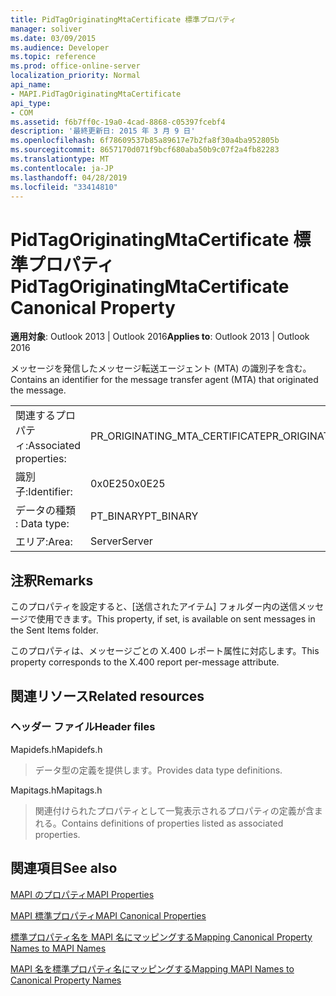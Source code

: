 ```yaml
---
title: PidTagOriginatingMtaCertificate 標準プロパティ
manager: soliver
ms.date: 03/09/2015
ms.audience: Developer
ms.topic: reference
ms.prod: office-online-server
localization_priority: Normal
api_name:
- MAPI.PidTagOriginatingMtaCertificate
api_type:
- COM
ms.assetid: f6b7ff0c-19a0-4cad-8868-c05397fcebf4
description: '最終更新日: 2015 年 3 月 9 日'
ms.openlocfilehash: 6f78609537b85a89617e7b2fa8f30a4ba952805b
ms.sourcegitcommit: 8657170d071f9bcf680aba50b9c07f2a4fb82283
ms.translationtype: MT
ms.contentlocale: ja-JP
ms.lasthandoff: 04/28/2019
ms.locfileid: "33414810"
---
```

# <a name="pidtagoriginatingmtacertificate-canonical-property"></a><span data-ttu-id="8b1cc-103">PidTagOriginatingMtaCertificate 標準プロパティ</span><span class="sxs-lookup"><span data-stu-id="8b1cc-103">PidTagOriginatingMtaCertificate Canonical Property</span></span>

  
  
<span data-ttu-id="8b1cc-104">**適用対象**: Outlook 2013 | Outlook 2016</span><span class="sxs-lookup"><span data-stu-id="8b1cc-104">**Applies to**: Outlook 2013 | Outlook 2016</span></span> 
  
<span data-ttu-id="8b1cc-105">メッセージを発信したメッセージ転送エージェント (MTA) の識別子を含む。</span><span class="sxs-lookup"><span data-stu-id="8b1cc-105">Contains an identifier for the message transfer agent (MTA) that originated the message.</span></span>
  
|||
|:-----|:-----|
|<span data-ttu-id="8b1cc-106">関連するプロパティ:</span><span class="sxs-lookup"><span data-stu-id="8b1cc-106">Associated properties:</span></span>  <br/> |<span data-ttu-id="8b1cc-107">PR_ORIGINATING_MTA_CERTIFICATE</span><span class="sxs-lookup"><span data-stu-id="8b1cc-107">PR_ORIGINATING_MTA_CERTIFICATE</span></span>  <br/> |
|<span data-ttu-id="8b1cc-108">識別子:</span><span class="sxs-lookup"><span data-stu-id="8b1cc-108">Identifier:</span></span>  <br/> |<span data-ttu-id="8b1cc-109">0x0E25</span><span class="sxs-lookup"><span data-stu-id="8b1cc-109">0x0E25</span></span>  <br/> |
|<span data-ttu-id="8b1cc-110">データの種類 : </span><span class="sxs-lookup"><span data-stu-id="8b1cc-110">Data type:</span></span>  <br/> |<span data-ttu-id="8b1cc-111">PT_BINARY</span><span class="sxs-lookup"><span data-stu-id="8b1cc-111">PT_BINARY</span></span>  <br/> |
|<span data-ttu-id="8b1cc-112">エリア:</span><span class="sxs-lookup"><span data-stu-id="8b1cc-112">Area:</span></span>  <br/> |<span data-ttu-id="8b1cc-113">Server</span><span class="sxs-lookup"><span data-stu-id="8b1cc-113">Server</span></span>  <br/> |
   
## <a name="remarks"></a><span data-ttu-id="8b1cc-114">注釈</span><span class="sxs-lookup"><span data-stu-id="8b1cc-114">Remarks</span></span>

<span data-ttu-id="8b1cc-115">このプロパティを設定すると、[送信されたアイテム] フォルダー内の送信メッセージで使用できます。</span><span class="sxs-lookup"><span data-stu-id="8b1cc-115">This property, if set, is available on sent messages in the Sent Items folder.</span></span>
  
<span data-ttu-id="8b1cc-116">このプロパティは、メッセージごとの X.400 レポート属性に対応します。</span><span class="sxs-lookup"><span data-stu-id="8b1cc-116">This property corresponds to the X.400 report per-message attribute.</span></span>
  
## <a name="related-resources"></a><span data-ttu-id="8b1cc-117">関連リソース</span><span class="sxs-lookup"><span data-stu-id="8b1cc-117">Related resources</span></span>

### <a name="header-files"></a><span data-ttu-id="8b1cc-118">ヘッダー ファイル</span><span class="sxs-lookup"><span data-stu-id="8b1cc-118">Header files</span></span>

<span data-ttu-id="8b1cc-119">Mapidefs.h</span><span class="sxs-lookup"><span data-stu-id="8b1cc-119">Mapidefs.h</span></span>
  
> <span data-ttu-id="8b1cc-120">データ型の定義を提供します。</span><span class="sxs-lookup"><span data-stu-id="8b1cc-120">Provides data type definitions.</span></span>
    
<span data-ttu-id="8b1cc-121">Mapitags.h</span><span class="sxs-lookup"><span data-stu-id="8b1cc-121">Mapitags.h</span></span>
  
> <span data-ttu-id="8b1cc-122">関連付けられたプロパティとして一覧表示されるプロパティの定義が含まれる。</span><span class="sxs-lookup"><span data-stu-id="8b1cc-122">Contains definitions of properties listed as associated properties.</span></span>
    
## <a name="see-also"></a><span data-ttu-id="8b1cc-123">関連項目</span><span class="sxs-lookup"><span data-stu-id="8b1cc-123">See also</span></span>



[<span data-ttu-id="8b1cc-124">MAPI のプロパティ</span><span class="sxs-lookup"><span data-stu-id="8b1cc-124">MAPI Properties</span></span>](mapi-properties.md)
  
[<span data-ttu-id="8b1cc-125">MAPI 標準プロパティ</span><span class="sxs-lookup"><span data-stu-id="8b1cc-125">MAPI Canonical Properties</span></span>](mapi-canonical-properties.md)
  
[<span data-ttu-id="8b1cc-126">標準プロパティ名を MAPI 名にマッピングする</span><span class="sxs-lookup"><span data-stu-id="8b1cc-126">Mapping Canonical Property Names to MAPI Names</span></span>](mapping-canonical-property-names-to-mapi-names.md)
  
[<span data-ttu-id="8b1cc-127">MAPI 名を標準プロパティ名にマッピングする</span><span class="sxs-lookup"><span data-stu-id="8b1cc-127">Mapping MAPI Names to Canonical Property Names</span></span>](mapping-mapi-names-to-canonical-property-names.md)

